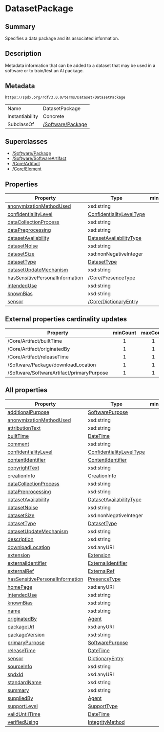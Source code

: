 <!-- Automatically generated by spec-parser v2.3.0 on 2024-07-09T12:43:38.633388+00:00 -->
<!-- SPDX-License-Identifier: Community-Spec-1.0 -->

# DatasetPackage

## Summary

Specifies a data package and its associated information.


## Description

Metadata information that can be added to a dataset that may be used in a software or to train/test an AI package.


## Metadata

`https://spdx.org/rdf/3.0.0/terms/Dataset/DatasetPackage`


| | |
|---|---|
| Name | DatasetPackage |
| Instantiability | Concrete |
| SubclassOf | [/Software/Package](../../Software/Classes/Package.md) |


## Superclasses

* [/Software/Package](../../Software/Classes/Package.md)
* [/Software/SoftwareArtifact](../../Software/Classes/SoftwareArtifact.md)
* [/Core/Artifact](../../Core/Classes/Artifact.md)
* [/Core/Element](../../Core/Classes/Element.md)




## Properties

| Property | Type | minCount | maxCount |
|---|---|:---:|:---:|
| [anonymizationMethodUsed](../Properties/anonymizationMethodUsed.md) | xsd:string | 0 | * |
| [confidentialityLevel](../Properties/confidentialityLevel.md) | [ConfidentialityLevelType](../Vocabularies/ConfidentialityLevelType.md) | 0 | 1 |
| [dataCollectionProcess](../Properties/dataCollectionProcess.md) | xsd:string | 0 | 1 |
| [dataPreprocessing](../Properties/dataPreprocessing.md) | xsd:string | 0 | * |
| [datasetAvailability](../Properties/datasetAvailability.md) | [DatasetAvailabilityType](../Vocabularies/DatasetAvailabilityType.md) | 0 | 1 |
| [datasetNoise](../Properties/datasetNoise.md) | xsd:string | 0 | 1 |
| [datasetSize](../Properties/datasetSize.md) | xsd:nonNegativeInteger | 0 | 1 |
| [datasetType](../Properties/datasetType.md) | [DatasetType](../Vocabularies/DatasetType.md) | 1 | * |
| [datasetUpdateMechanism](../Properties/datasetUpdateMechanism.md) | xsd:string | 0 | 1 |
| [hasSensitivePersonalInformation](../Properties/hasSensitivePersonalInformation.md) | [/Core/PresenceType](../../Core/Vocabularies/PresenceType.md) | 0 | 1 |
| [intendedUse](../Properties/intendedUse.md) | xsd:string | 0 | 1 |
| [knownBias](../Properties/knownBias.md) | xsd:string | 0 | * |
| [sensor](../Properties/sensor.md) | [/Core/DictionaryEntry](../../Core/Classes/DictionaryEntry.md) | 0 | * |


## External properties cardinality updates

| Property | minCount | maxCount |
|---|:---:|:---:|
| /Core/Artifact/builtTime | 1 | 1 |
| /Core/Artifact/originatedBy | 1 | 1 |
| /Core/Artifact/releaseTime | 1 | 1 |
| /Software/Package/downloadLocation | 1 | 1 |
| /Software/SoftwareArtifact/primaryPurpose | 1 | 1 |


## All properties

| Property | Type | minCount | maxCount |
|---|---|:---:|:---:|
| [additionalPurpose](../../Software/Properties/additionalPurpose.md) | [SoftwarePurpose](../../Software/Vocabularies/SoftwarePurpose.md) | 0 | * |
| [anonymizationMethodUsed](../../Dataset/Properties/anonymizationMethodUsed.md) | xsd:string | 0 | * |
| [attributionText](../../Software/Properties/attributionText.md) | xsd:string | 0 | * |
| [builtTime](../../Core/Properties/builtTime.md) | [DateTime](../../Core/Datatypes/DateTime.md) | 1 | 1 |
| [comment](../../Core/Properties/comment.md) | xsd:string | 0 | 1 |
| [confidentialityLevel](../../Dataset/Properties/confidentialityLevel.md) | [ConfidentialityLevelType](../../Dataset/Vocabularies/ConfidentialityLevelType.md) | 0 | 1 |
| [contentIdentifier](../../Software/Properties/contentIdentifier.md) | [ContentIdentifier](../../Software/Classes/ContentIdentifier.md) | 0 | * |
| [copyrightText](../../Software/Properties/copyrightText.md) | xsd:string | 0 | 1 |
| [creationInfo](../../Core/Properties/creationInfo.md) | [CreationInfo](../../Core/Classes/CreationInfo.md) | 1 | 1 |
| [dataCollectionProcess](../../Dataset/Properties/dataCollectionProcess.md) | xsd:string | 0 | 1 |
| [dataPreprocessing](../../Dataset/Properties/dataPreprocessing.md) | xsd:string | 0 | * |
| [datasetAvailability](../../Dataset/Properties/datasetAvailability.md) | [DatasetAvailabilityType](../../Dataset/Vocabularies/DatasetAvailabilityType.md) | 0 | 1 |
| [datasetNoise](../../Dataset/Properties/datasetNoise.md) | xsd:string | 0 | 1 |
| [datasetSize](../../Dataset/Properties/datasetSize.md) | xsd:nonNegativeInteger | 0 | 1 |
| [datasetType](../../Dataset/Properties/datasetType.md) | [DatasetType](../../Dataset/Vocabularies/DatasetType.md) | 1 | * |
| [datasetUpdateMechanism](../../Dataset/Properties/datasetUpdateMechanism.md) | xsd:string | 0 | 1 |
| [description](../../Core/Properties/description.md) | xsd:string | 0 | 1 |
| [downloadLocation](../../Software/Properties/downloadLocation.md) | xsd:anyURI | 1 | 1 |
| [extension](../../Core/Properties/extension.md) | [Extension](../../Extension/Classes/Extension.md) | 0 | * |
| [externalIdentifier](../../Core/Properties/externalIdentifier.md) | [ExternalIdentifier](../../Core/Classes/ExternalIdentifier.md) | 0 | * |
| [externalRef](../../Core/Properties/externalRef.md) | [ExternalRef](../../Core/Classes/ExternalRef.md) | 0 | * |
| [hasSensitivePersonalInformation](../../Dataset/Properties/hasSensitivePersonalInformation.md) | [PresenceType](../../Core/Vocabularies/PresenceType.md) | 0 | 1 |
| [homePage](../../Software/Properties/homePage.md) | xsd:anyURI | 0 | 1 |
| [intendedUse](../../Dataset/Properties/intendedUse.md) | xsd:string | 0 | 1 |
| [knownBias](../../Dataset/Properties/knownBias.md) | xsd:string | 0 | * |
| [name](../../Core/Properties/name.md) | xsd:string | 1 | 1 |
| [originatedBy](../../Core/Properties/originatedBy.md) | [Agent](../../Core/Classes/Agent.md) | 1 | 1 |
| [packageUrl](../../Software/Properties/packageUrl.md) | xsd:anyURI | 0 | 1 |
| [packageVersion](../../Software/Properties/packageVersion.md) | xsd:string | 1 | 1 |
| [primaryPurpose](../../Software/Properties/primaryPurpose.md) | [SoftwarePurpose](../../Software/Vocabularies/SoftwarePurpose.md) | 1 | 1 |
| [releaseTime](../../Core/Properties/releaseTime.md) | [DateTime](../../Core/Datatypes/DateTime.md) | 1 | 1 |
| [sensor](../../Dataset/Properties/sensor.md) | [DictionaryEntry](../../Core/Classes/DictionaryEntry.md) | 0 | * |
| [sourceInfo](../../Software/Properties/sourceInfo.md) | xsd:string | 0 | 1 |
| [spdxId](../../Core/Properties/spdxId.md) | xsd:anyURI | 1 | 1 |
| [standardName](../../Core/Properties/standardName.md) | xsd:string | 0 | * |
| [summary](../../Core/Properties/summary.md) | xsd:string | 0 | 1 |
| [suppliedBy](../../Core/Properties/suppliedBy.md) | [Agent](../../Core/Classes/Agent.md) | 1 | 1 |
| [supportLevel](../../Core/Properties/supportLevel.md) | [SupportType](../../Core/Vocabularies/SupportType.md) | 0 | * |
| [validUntilTime](../../Core/Properties/validUntilTime.md) | [DateTime](../../Core/Datatypes/DateTime.md) | 0 | 1 |
| [verifiedUsing](../../Core/Properties/verifiedUsing.md) | [IntegrityMethod](../../Core/Classes/IntegrityMethod.md) | 0 | * |



